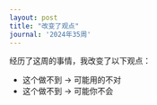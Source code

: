 ```yaml
---
layout: post
title: "改变了观点"
journal: '2024年35周'
---
```


经历了这周的事情，我改变了以下观点：

- 这个做不到 -> 可能用的不对
- 这个做不到 -> 可能你不会

